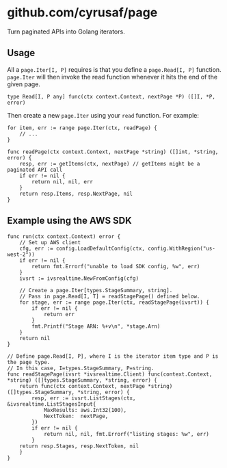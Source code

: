 # github.com/cyrusaf/page

Turn paginated APIs into Golang iterators.

## Usage

All a `page.Iter[I, P]` requires is that you define a `page.Read[I, P]` function.
`page.Iter` will then invoke the read function whenever it hits the end of the given page.

```golang
type Read[I, P any] func(ctx context.Context, nextPage *P) ([]I, *P, error)
```

Then create a new `page.Iter` using your `read` function. For example:

```golang
for item, err := range page.Iter(ctx, readPage) {
    // ...
}

func readPage(ctx context.Context, nextPage *string) ([]int, *string, error) {
    resp, err := getItems(ctx, nextPage) // getItems might be a paginated API call
    if err != nil {
        return nil, nil, err
    }
    return resp.Items, resp.NextPage, nil
}
```



## Example using the AWS SDK

```golang
func run(ctx context.Context) error {
    // Set up AWS client
    cfg, err := config.LoadDefaultConfig(ctx, config.WithRegion("us-west-2"))
    if err != nil {
        return fmt.Errorf("unable to load SDK config, %w", err)
    }
    ivsrt := ivsrealtime.NewFromConfig(cfg)

    // Create a page.Iter[types.StageSummary, string].
    // Pass in page.Read[I, T] = readStagePage() defined below.
    for stage, err := range page.Iter(ctx, readStagePage(ivsrt)) {
        if err != nil {
            return err
        }
        fmt.Printf("Stage ARN: %+v\n", *stage.Arn)
    }
    return nil
}

// Define page.Read[I, P], where I is the iterator item type and P is the page type.
// In this case, I=types.StageSummary, P=string.
func readStagePage(ivsrt *ivsrealtime.Client) func(context.Context, *string) ([]types.StageSummary, *string, error) {
    return func(ctx context.Context, nextPage *string) ([]types.StageSummary, *string, error) {
        resp, err := ivsrt.ListStages(ctx, &ivsrealtime.ListStagesInput{
            MaxResults: aws.Int32(100),
            NextToken:  nextPage,
        })
        if err != nil {
            return nil, nil, fmt.Errorf("listing stages: %w", err)
        }
    return resp.Stages, resp.NextToken, nil
    }
}
```
